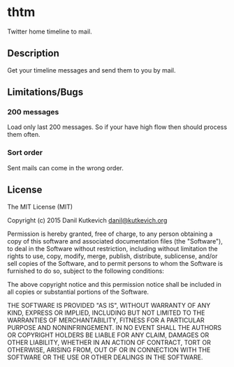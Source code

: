 # thtm

Twitter home timeline to mail.

## Description

Get your timeline messages
and send them to you by mail.

## Limitations/Bugs

### 200 messages

Load only last 200 messages.
So if your have high flow then should process them often.

### Sort order

Sent mails can come in the wrong order.

## License

The MIT License (MIT)

Copyright (c) 2015 Danil Kutkevich <danil@kutkevich.org>

Permission is hereby granted, free of charge, to any person obtaining a copy
of this software and associated documentation files (the "Software"), to deal
in the Software without restriction, including without limitation the rights
to use, copy, modify, merge, publish, distribute, sublicense, and/or sell
copies of the Software, and to permit persons to whom the Software is
furnished to do so, subject to the following conditions:

The above copyright notice and this permission notice shall be included in
all copies or substantial portions of the Software.

THE SOFTWARE IS PROVIDED "AS IS", WITHOUT WARRANTY OF ANY KIND, EXPRESS OR
IMPLIED, INCLUDING BUT NOT LIMITED TO THE WARRANTIES OF MERCHANTABILITY,
FITNESS FOR A PARTICULAR PURPOSE AND NONINFRINGEMENT. IN NO EVENT SHALL THE
AUTHORS OR COPYRIGHT HOLDERS BE LIABLE FOR ANY CLAIM, DAMAGES OR OTHER
LIABILITY, WHETHER IN AN ACTION OF CONTRACT, TORT OR OTHERWISE, ARISING FROM,
OUT OF OR IN CONNECTION WITH THE SOFTWARE OR THE USE OR OTHER DEALINGS IN
THE SOFTWARE.
